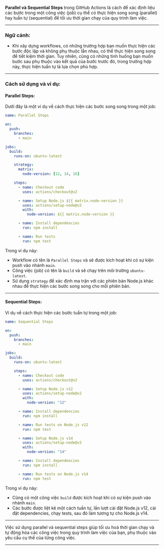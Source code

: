**Parallel và Sequential Steps** trong GitHub Actions là cách để xác định liệu các bước trong một công việc (job) cụ thể có thực hiện song song (parallel) hay tuần tự (sequential) để tối ưu thời gian chạy của quy trình làm việc.

---

### Ngữ cảnh:

- Khi xây dựng workflows, có những trường hợp bạn muốn thực hiện các bước độc lập và không phụ thuộc lẫn nhau, có thể thực hiện song song để tiết kiệm thời gian. Tuy nhiên, cũng có những tình huống bạn muốn bước sau phụ thuộc vào kết quả của bước trước đó, trong trường hợp này, thực hiện tuần tự là lựa chọn phù hợp.

---

### Cách sử dụng và ví dụ:

#### Parallel Steps:

Dưới đây là một ví dụ về cách thực hiện các bước song song trong một job:

```yaml
name: Parallel Steps

on:
  push:
    branches:
      - main

jobs:
  build:
    runs-on: ubuntu-latest

    strategy:
      matrix:
        node-version: [12, 14, 16]

    steps:
      - name: Checkout code
        uses: actions/checkout@v2

      - name: Setup Node.js ${{ matrix.node-version }}
        uses: actions/setup-node@v2
        with:
          node-version: ${{ matrix.node-version }}

      - name: Install dependencies
        run: npm install

      - name: Run tests
        run: npm test
```

Trong ví dụ này:

- Workflow có tên là `Parallel Steps` và sẽ được kích hoạt khi có sự kiện push vào nhánh `main`.
- Công việc (job) có tên là `build` và sẽ chạy trên môi trường `ubuntu-latest`.
- Sử dụng `strategy` để xác định ma trận với các phiên bản Node.js khác nhau để thực hiện các bước song song cho mỗi phiên bản.

---

#### Sequential Steps:

Ví dụ về cách thực hiện các bước tuần tự trong một job:

```yaml
name: Sequential Steps

on:
  push:
    branches:
      - main

jobs:
  build:
    runs-on: ubuntu-latest

    steps:
      - name: Checkout code
        uses: actions/checkout@v2

      - name: Setup Node.js v12
        uses: actions/setup-node@v2
        with:
          node-version: "12"

      - name: Install dependencies
        run: npm install

      - name: Run tests on Node.js v12
        run: npm test

      - name: Setup Node.js v14
        uses: actions/setup-node@v2
        with:
          node-version: "14"

      - name: Install dependencies
        run: npm install

      - name: Run tests on Node.js v14
        run: npm test
```

Trong ví dụ này:

- Cũng có một công việc `build` được kích hoạt khi có sự kiện push vào nhánh `main`.
- Các bước được liệt kê một cách tuần tự, lần lượt cài đặt Node.js v12, cài đặt dependencies, chạy tests, sau đó làm tương tự cho Node.js v14.

---

Việc sử dụng parallel và sequential steps giúp tối ưu hoá thời gian chạy và tự động hóa các công việc trong quy trình làm việc của bạn, phụ thuộc vào yêu cầu cụ thể của từng công việc.

---
